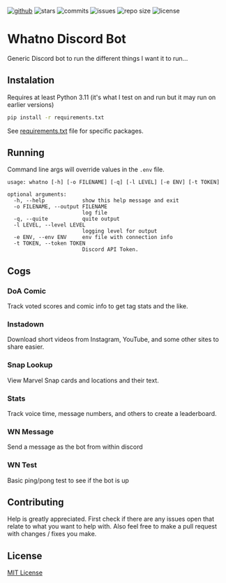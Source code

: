 [![github](https://img.shields.io/badge/GitHub-Discord_Whatno_Bot-blue?logo=github&link=https%3A%2F%2Fwww.github.com%2Fspslater%2Fdiscord-whatno)](https://www.github.com/spslater/discord-what)
![stars](https://img.shields.io/github/stars/spslater/discord-whatno)
![commits](https://img.shields.io/github/commit-activity/t/spslater/discord-whatno)
![issues](https://img.shields.io/github/issues/spslater/discord-whatno)
![repo size](https://img.shields.io/github/repo-size/spslater/discord-whatno)
![license](https://img.shields.io/github/license/spslater/discord-whatno)

# Whatno Discord Bot
Generic Discord bot to run the different things I want it to run...

## Instalation
Requires at least Python 3.11 (it's what I test on and run but it may run on earlier versions)
```bash
pip install -r requirements.txt
```
See [requirements.txt](requirements.txt) file for specific packages.


## Running
Command line args will override values in the `.env` file.

```
usage: whatno [-h] [-o FILENAME] [-q] [-l LEVEL] [-e ENV] [-t TOKEN]

optional arguments:
  -h, --help            show this help message and exit
  -o FILENAME, --output FILENAME
                        log file
  -q, --quite           quite output
  -l LEVEL, --level LEVEL
                        logging level for output
  -e ENV, --env ENV     env file with connection info
  -t TOKEN, --token TOKEN
                        Discord API Token.
```

## Cogs
### DoA Comic
Track voted scores and comic info to get tag stats and the like.

### Instadown
Download short videos from Instagram, YouTube, and some other sites to share easier.

### Snap Lookup
View Marvel Snap cards and locations and their text.

### Stats
Track voice time, message numbers, and others to create a leaderboard.

### WN Message
Send a message as the bot from within discord

### WN Test
Basic ping/pong test to see if the bot is up

## Contributing
Help is greatly appreciated. First check if there are any issues open that relate to what you want
to help with. Also feel free to make a pull request with changes / fixes you make.

## License
[MIT License](https://opensource.org/licenses/MIT)
